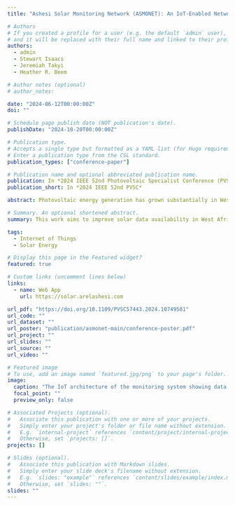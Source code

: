 ```yaml
---
title: "Ashesi Solar Monitoring Network (ASMONET): An IoT-Enabled Network for Ground-Based Soiling Measurements in West Africa"

# Authors
# If you created a profile for a user (e.g. the default `admin` user), write the username (folder name) here
# and it will be replaced with their full name and linked to their profile.
authors:
  - admin
  - Stewart Isaacs
  - Jeremiah Takyi
  - Heather R. Beem

# Author notes (optional)
# author_notes:

date: "2024-06-12T00:00:00Z"
doi: ""

# Schedule page publish date (NOT publication's date).
publishDate: "2024-10-20T00:00:00Z"

# Publication type.
# Accepts a single type but formatted as a YAML list (for Hugo requirements).
# Enter a publication type from the CSL standard.
publication_types: ["conference-paper"]

# Publication name and optional abbreviated publication name.
publication: In *2024 IEEE 52nd Photovoltaic Specialist Conference (PVSC)*
publication_short: In *2024 IEEE 52nd PVSC*

abstract: Photovoltaic energy generation has grown substantially in West Africa within the past few years. Dust soiling, however, can reduce generation capacity, especially during the dry season (Harmattan) in this context. Soiling impacts are ideally assessed using ground-based measurements; however, such systems are sparse or missing entirely in the region, leaving gaps in understanding the true extent of soiling impact locally. This work aims to improve solar data availability in West Africa through the design of a ground-based, IoT-enabled PV sensor system to be installed throughout the region, forming a network. The system leverages a two-panel, one-coupon experimental approach to measuring soiling mass accumulation and a sensor suite to provide real-time and historical data on panel performance, air quality, and weather conditions, among others. Preliminary tests show reliable collection of ground-based data and transmission to the cloud for remote access and analysis, highlighting the system’s potential as a research platform for analysis and insight generation on solar PV in West Africa.

# Summary. An optional shortened abstract.
summary: This work aims to improve solar data availability in West Africa through the design of a ground-based, IoT-enabled PV sensor system to be installed throughout the region, forming a network.

tags:
  - Internet of Things
  - Solar Energy

# Display this page in the Featured widget?
featured: true

# Custom links (uncomment lines below)
links:
  - name: Web App
    url: https://solar.arelashesi.com

url_pdf: "https://doi.org/10.1109/PVSC57443.2024.10749581"
url_code: ""
url_dataset: ""
url_poster: "publication/asmonet-main/conference-poster.pdf"
url_project: ""
url_slides: ""
url_source: ""
url_video: ""

# Featured image
# To use, add an image named `featured.jpg/png` to your page's folder.
image:
  caption: "The IoT architecture of the monitoring system showing data flow from the sensors to the cloud"
  focal_point: ""
  preview_only: false

# Associated Projects (optional).
#   Associate this publication with one or more of your projects.
#   Simply enter your project's folder or file name without extension.
#   E.g. `internal-project` references `content/project/internal-project/index.md`.
#   Otherwise, set `projects: []`.
projects: []

# Slides (optional).
#   Associate this publication with Markdown slides.
#   Simply enter your slide deck's filename without extension.
#   E.g. `slides: "example"` references `content/slides/example/index.md`.
#   Otherwise, set `slides: ""`.
slides: ""
---
```


<!-- {{% callout note %}}
Click the _Cite_ button above to demo the feature to enable visitors to import publication metadata into their reference management software.
{{% /callout %}}

{{% callout note %}}
Create your slides in Markdown - click the _Slides_ button to check out the example.
{{% /callout %}}

Add the publication's **full text** or **supplementary notes** here. You can use rich formatting such as including [code, math, and images](https://docs.hugoblox.com/content/writing-markdown-latex/). -->
